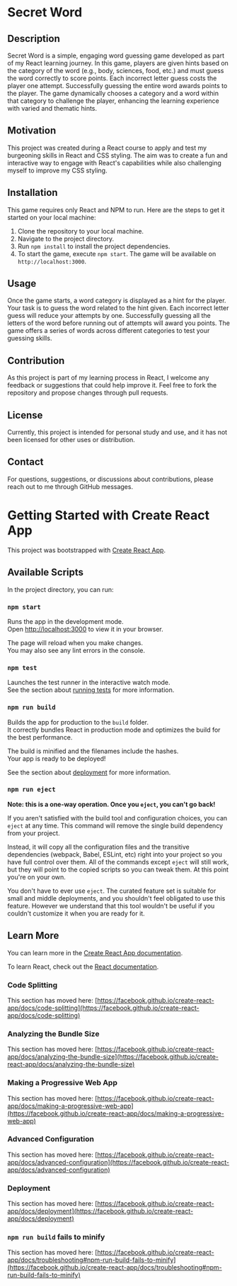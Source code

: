 # Secret Word

## Description

Secret Word is a simple, engaging word guessing game developed as part of my React learning journey. In this game, players are given hints based on the category of the word (e.g., body, sciences, food, etc.) and must guess the word correctly to score points. Each incorrect letter guess costs the player one attempt. Successfully guessing the entire word awards points to the player. The game dynamically chooses a category and a word within that category to challenge the player, enhancing the learning experience with varied and thematic hints.

## Motivation

This project was created during a React course to apply and test my burgeoning skills in React and CSS styling. The aim was to create a fun and interactive way to engage with React's capabilities while also challenging myself to improve my CSS styling.

## Installation

This game requires only React and NPM to run. Here are the steps to get it started on your local machine:

1. Clone the repository to your local machine.
2. Navigate to the project directory.
3. Run `npm install` to install the project dependencies.
4. To start the game, execute `npm start`. The game will be available on `http://localhost:3000`.

## Usage

Once the game starts, a word category is displayed as a hint for the player. Your task is to guess the word related to the hint given. Each incorrect letter guess will reduce your attempts by one. Successfully guessing all the letters of the word before running out of attempts will award you points. The game offers a series of words across different categories to test your guessing skills.

## Contribution

As this project is part of my learning process in React, I welcome any feedback or suggestions that could help improve it. Feel free to fork the repository and propose changes through pull requests.

## License

Currently, this project is intended for personal study and use, and it has not been licensed for other uses or distribution.

## Contact

For questions, suggestions, or discussions about contributions, please reach out to me through GitHub messages.





# Getting Started with Create React App

This project was bootstrapped with [Create React App](https://github.com/facebook/create-react-app).

## Available Scripts

In the project directory, you can run:

### `npm start`

Runs the app in the development mode.\
Open [http://localhost:3000](http://localhost:3000) to view it in your browser.

The page will reload when you make changes.\
You may also see any lint errors in the console.

### `npm test`

Launches the test runner in the interactive watch mode.\
See the section about [running tests](https://facebook.github.io/create-react-app/docs/running-tests) for more information.

### `npm run build`

Builds the app for production to the `build` folder.\
It correctly bundles React in production mode and optimizes the build for the best performance.

The build is minified and the filenames include the hashes.\
Your app is ready to be deployed!

See the section about [deployment](https://facebook.github.io/create-react-app/docs/deployment) for more information.

### `npm run eject`

**Note: this is a one-way operation. Once you `eject`, you can't go back!**

If you aren't satisfied with the build tool and configuration choices, you can `eject` at any time. This command will remove the single build dependency from your project.

Instead, it will copy all the configuration files and the transitive dependencies (webpack, Babel, ESLint, etc) right into your project so you have full control over them. All of the commands except `eject` will still work, but they will point to the copied scripts so you can tweak them. At this point you're on your own.

You don't have to ever use `eject`. The curated feature set is suitable for small and middle deployments, and you shouldn't feel obligated to use this feature. However we understand that this tool wouldn't be useful if you couldn't customize it when you are ready for it.

## Learn More

You can learn more in the [Create React App documentation](https://facebook.github.io/create-react-app/docs/getting-started).

To learn React, check out the [React documentation](https://reactjs.org/).

### Code Splitting

This section has moved here: [https://facebook.github.io/create-react-app/docs/code-splitting](https://facebook.github.io/create-react-app/docs/code-splitting)

### Analyzing the Bundle Size

This section has moved here: [https://facebook.github.io/create-react-app/docs/analyzing-the-bundle-size](https://facebook.github.io/create-react-app/docs/analyzing-the-bundle-size)

### Making a Progressive Web App

This section has moved here: [https://facebook.github.io/create-react-app/docs/making-a-progressive-web-app](https://facebook.github.io/create-react-app/docs/making-a-progressive-web-app)

### Advanced Configuration

This section has moved here: [https://facebook.github.io/create-react-app/docs/advanced-configuration](https://facebook.github.io/create-react-app/docs/advanced-configuration)

### Deployment

This section has moved here: [https://facebook.github.io/create-react-app/docs/deployment](https://facebook.github.io/create-react-app/docs/deployment)

### `npm run build` fails to minify

This section has moved here: [https://facebook.github.io/create-react-app/docs/troubleshooting#npm-run-build-fails-to-minify](https://facebook.github.io/create-react-app/docs/troubleshooting#npm-run-build-fails-to-minify)
